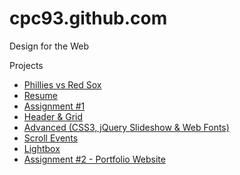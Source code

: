 # cpc93.github.com

Design for the Web

Projects
* [Phillies vs Red Sox](http://cpc93.github.io/phillies "Phillies vs Red Sox")
* [Resume](http://cpc93.github.io/resume "Resume") 
* [Assignment #1](http://cpc93.github.io/assignment1 "Assignment #1") 
* [Header & Grid](http://cpc93.github.io/header-grid "Header & Grid") 
* [Advanced (CSS3, jQuery Slideshow & Web Fonts)](http://cpc93.github.io/advanced "Advanced") 
* [Scroll Events](http://cpc93.github.io/scrollit "Scroll Events") 
* [Lightbox](http://cpc93.github.io/lightbox "Lightbox")
* [Assignment #2 - Portfolio Website](http://cpc93.github.io/assignment2 "Assignment #2")  